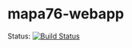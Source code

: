 mapa76-webapp
=============

Status: [![Build Status](https://travis-ci.org/hhba/mapa76-webapp.png)](https://travis-ci.org/hhba/mapa76-webapp])

